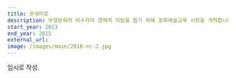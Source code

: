 ```yaml
---
title: 온새미로
description: 무형문화자 이수자의 경제적 자립을 돕기 위해 문화예술교육 시장을 개척합니다.
start_year: 2013
end_year: 2015
external_url:
image: /images/main/2018-nc-2.jpg
---
```


임시로 작성.
